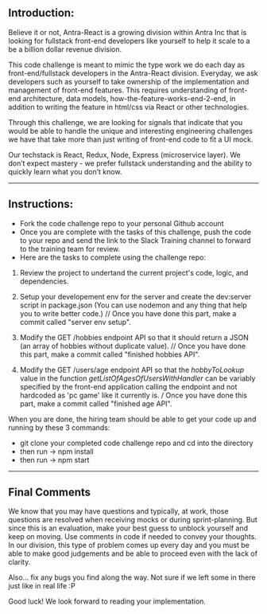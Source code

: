 ## Introduction:

Believe it or not, Antra-React is a growing division within Antra Inc that is looking for fullstack front-end developers like yourself to help it scale to a be a billion dollar revenue division.

This code challenge is meant to mimic the type work we do each day as front-end/fullstack developers in the Antra-React division. Everyday, we ask developers such as yourself to take ownership of the implementation and management of front-end features. This requires understanding of front-end architecture, data models, how-the-feature-works-end-2-end, in addition to writing the feature in html/css via React or other technologies.

Through this challenge, we are looking for signals that indicate that you would be able to handle the unique and interesting engineering challenges we have that take more than just writing of front-end code to fit a UI mock.

Our techstack is React, Redux, Node, Express (microservice layer). We don’t expect mastery - we prefer fullstack understanding and the ability to quickly learn what you don’t know.

---

## Instructions:

- Fork the code challenge repo to your personal Github account
- Once you are complete with the tasks of this challenge, push the code to your repo and send the link to the Slack Training channel to forward to the training team for review.
- Here are the tasks to complete using the challenge repo:

1. Review the project to undertand the current project's code, logic, and dependencies.

2. Setup your developement env for the server and create the dev:server script in package.json (You can use nodemon and any thing that help you to write better code.) // Once you have done this part, make a commit called "server env setup".

3. Modify the GET /hobbies endpoint API so that it should return a JSON (an array of hobbies without duplicate value).
   // Once you have done this part, make a commit called "finished hobbies API".

4. Modify the GET /users/age endpoint API so that the _hobbyToLookup_ value in the function _getListOfAgesOfUsersWithHandler_ can be variably specified by the front-end application calling the endpoint and not hardcoded as 'pc game' like it currently is. / Once you have done this part, make a commit called "finished age API".

When you are done, the hiring team should be able to get your code up and running by these 3 commands:

- git clone your completed code challenge repo and cd into the directory
- then run -> npm install
- then run -> npm start

---

## Final Comments

We know that you may have questions and typically, at work, those questions are resolved when receiving mocks or during sprint-planning. But since this is an evaluation, make your best guess to unblock yourself and keep on moving. Use comments in code if needed to convey your thoughts. In our division, this type of problem comes up every day and you must be able to make good judgements and be able to proceed even with the lack of clarity.

Also… fix any bugs you find along the way. Not sure if we left some in there just like in real life :P

Good luck! We look forward to reading your implementation.

